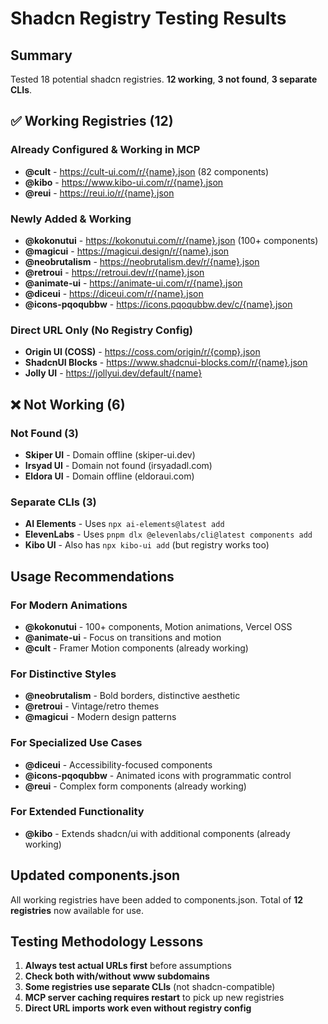 # Shadcn Registry Testing Results

## Summary
Tested 18 potential shadcn registries. **12 working**, **3 not found**, **3 separate CLIs**.

## ✅ Working Registries (12)

### Already Configured & Working in MCP
- **@cult** - https://cult-ui.com/r/{name}.json (82 components)
- **@kibo** - https://www.kibo-ui.com/r/{name}.json 
- **@reui** - https://reui.io/r/{name}.json

### Newly Added & Working
- **@kokonutui** - https://kokonutui.com/r/{name}.json (100+ components)
- **@magicui** - https://magicui.design/r/{name}.json
- **@neobrutalism** - https://neobrutalism.dev/r/{name}.json
- **@retroui** - https://retroui.dev/r/{name}.json
- **@animate-ui** - https://animate-ui.com/r/{name}.json
- **@diceui** - https://diceui.com/r/{name}.json
- **@icons-pqoqubbw** - https://icons.pqoqubbw.dev/c/{name}.json

### Direct URL Only (No Registry Config)
- **Origin UI (COSS)** - https://coss.com/origin/r/{comp}.json
- **ShadcnUI Blocks** - https://www.shadcnui-blocks.com/r/{name}.json
- **Jolly UI** - https://jollyui.dev/default/{name}

## ❌ Not Working (6)

### Not Found (3)
- **Skiper UI** - Domain offline (skiper-ui.dev)
- **Irsyad UI** - Domain not found (irsyadadl.com)
- **Eldora UI** - Domain offline (eldoraui.com)

### Separate CLIs (3)
- **AI Elements** - Uses `npx ai-elements@latest add`
- **ElevenLabs** - Uses `pnpm dlx @elevenlabs/cli@latest components add`
- **Kibo UI** - Also has `npx kibo-ui add` (but registry works too)

## Usage Recommendations

### For Modern Animations
- **@kokonutui** - 100+ components, Motion animations, Vercel OSS
- **@animate-ui** - Focus on transitions and motion
- **@cult** - Framer Motion components (already working)

### For Distinctive Styles
- **@neobrutalism** - Bold borders, distinctive aesthetic
- **@retroui** - Vintage/retro themes
- **@magicui** - Modern design patterns

### For Specialized Use Cases
- **@diceui** - Accessibility-focused components
- **@icons-pqoqubbw** - Animated icons with programmatic control
- **@reui** - Complex form components (already working)

### For Extended Functionality
- **@kibo** - Extends shadcn/ui with additional components (already working)

## Updated components.json
All working registries have been added to components.json. Total of **12 registries** now available for use.

## Testing Methodology Lessons
1. **Always test actual URLs first** before assumptions
2. **Check both with/without www subdomains**
3. **Some registries use separate CLIs** (not shadcn-compatible)
4. **MCP server caching requires restart** to pick up new registries
5. **Direct URL imports work even without registry config**